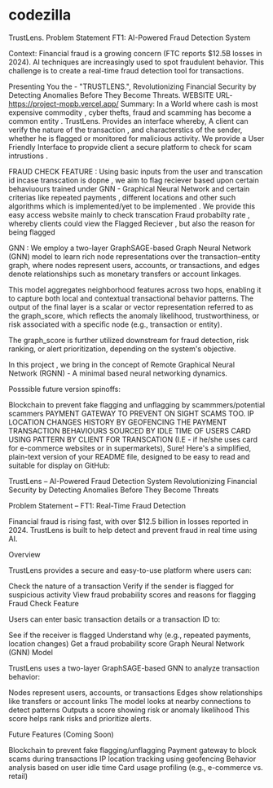 # codezilla


TrustLens.
Problem Statement FT1: AI-Powered Fraud Detection System

Context: Financial fraud is a growing concern (FTC reports $12.5B losses in 2024). AI techniques are increasingly used to spot fraudulent behavior. This challenge is to create a real-time fraud detection tool for transactions.

Presenting You the - "TRUSTLENS.", Revolutionizing Financial Security by Detecting Anomalies Before They Become Threats.
WEBSITE URL-https://project-mopb.vercel.app/
Summary: In a World where cash is most expensive commodity , cyber thefts, fraud and scamming has become a common entity . TrustLens. Provides an interface whereby, A client can verify the nature of the transaction , and characterstics of the sender, whether he is flagged or monitored for malicious activity. We provide a User Friendly Interface to propvide client a secure platform to check for scam intrustions .

FRAUD CHECK FEATURE : Using basic inputs from the user and transcation id incase transcation is dopne , we aim to flag reciever based upon certain behaviuours trained under GNN - Graphical Neural Network and certain criterias like repeated payments , different locations and other such algorithms which is implemented/yet to be implemented . We provide this easy access website mainly to check transcation Fraud probabilty rate , whereby clients could view the Flagged Reciever , but also the reason for being flagged

GNN : We employ a two-layer GraphSAGE-based Graph Neural Network (GNN) model to learn rich node representations over the transaction–entity graph, where nodes represent users, accounts, or transactions, and edges denote relationships such as monetary transfers or account linkages.

This model aggregates neighborhood features across two hops, enabling it to capture both local and contextual transactional behavior patterns. The output of the final layer is a scalar or vector representation referred to as the graph_score, which reflects the anomaly likelihood, trustworthiness, or risk associated with a specific node (e.g., transaction or entity).

The graph_score is further utilized downstream for fraud detection, risk ranking, or alert prioritization, depending on the system's objective.

In this project , we bring in the concept of Remote Graphical Neural Network (RGNN) - A minimal based neural networking dynamics.

Posssible future version spinoffs:

Blockchain to prevent fake flagging and unflagging by scammmers/potential scammers
PAYMENT GATEWAY TO PREVENT ON SIGHT SCAMS TOO.
IP LOCATION CHANGES HISTORY BY GEOFENCING THE PAYMENT
TRANSACTION BEHAVIOURS SOURCED BY IDLE TIME OF USERS
CARD USING PATTERN BY CLIENT FOR TRANSCATION (I.E - if he/she uses card for e-commerce websites or in supermarkets),
Sure! Here's a simplified, plain-text version of your README file, designed to be easy to read and suitable for display on GitHub:

TrustLens – AI-Powered Fraud Detection System
Revolutionizing Financial Security by Detecting Anomalies Before They Become Threats

Problem Statement – FT1: Real-Time Fraud Detection

Financial fraud is rising fast, with over $12.5 billion in losses reported in 2024. TrustLens is built to help detect and prevent fraud in real time using AI.

Overview

TrustLens provides a secure and easy-to-use platform where users can:

Check the nature of a transaction
Verify if the sender is flagged for suspicious activity
View fraud probability scores and reasons for flagging
Fraud Check Feature

Users can enter basic transaction details or a transaction ID to:

See if the receiver is flagged
Understand why (e.g., repeated payments, location changes)
Get a fraud probability score
Graph Neural Network (GNN) Model

TrustLens uses a two-layer GraphSAGE-based GNN to analyze transaction behavior:

Nodes represent users, accounts, or transactions
Edges show relationships like transfers or account links
The model looks at nearby connections to detect patterns
Outputs a score showing risk or anomaly likelihood
This score helps rank risks and prioritize alerts.

Future Features (Coming Soon)

Blockchain to prevent fake flagging/unflagging
Payment gateway to block scams during transactions
IP location tracking using geofencing
Behavior analysis based on user idle time
Card usage profiling (e.g., e-commerce vs. retail)
